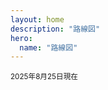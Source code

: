 ```yaml
---
layout: home
description: "路線図"
hero:
  name: "路線図"
---
```


<BigImage src="/map/map2025-08-25.dzi" width="100%" height="60vh"/>
<small>2025年8月25日現在</small>

